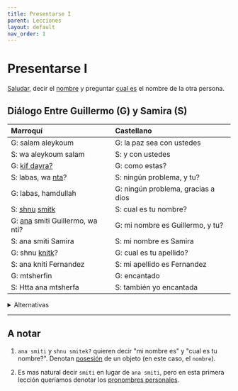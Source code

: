 ```yaml
---
title: Presentarse I
parent: Lecciones
layout: default
nav_order: 1
---
```


# Presentarse I

[Saludar](../preguntas/como-estas), decir el [nombre](../vocabulario/nombre) y preguntar [cual es](../preguntas/cual-que) el nombre de la otra persona.

## Diálogo Entre Guillermo (G) y Samira (S)

| Marroquí                                                         | Castellano                         |
|:-----------------------------------------------------------------|:-----------------------------------|
| G: salam aleykoum                                                | G: la paz sea con ustedes          |
| S: wa aleykoum salam                                             | S: y con ustedes                   |
| G: [kif dayra?](../preguntas/como-estas)                         | G: como estas?                     |
| S: labas, wa [nta](../vocabulario/pronombres)?                   | S: ningún problema, y tu?          |
| G: labas, hamdullah                                              | G: ningún problema, gracias a dios |
| S: [shnu](../preguntas/cual-que) [smitk](../vocabulario/nombre) | S: cual es tu nombre?              |
| G: [ana](../vocabulario/pronombres) smiti Guillermo, wa nti?     | G: mi nombre es Guillermo, y tu?  |
| S: ana smiti Samira                                              | S: mi nombre es Samira             |
| G: shnu [knitk](../vocabulario/nombre#apellido)?                 | G: cual es tu apellido?            |
| S: ana kniti Fernandez                                           | S: mi apellido es Fernandez        |
| G: mtsherfin                                                     | G: encantado                       |
| S: Htta ana mtsherfa                                             | S: también yo encantada            |

<details markdown="1">
<summary> Alternativas </summary>

| Alternativa 1     | Alternativa 2                        | Alternativa 3 |
|:------------------|:-------------------------------------|:--------------|
| Salam Aleykoum    | salam                                | -             |
| wa Aleykoum Salam | salam                                | -             |
| kif dayr?         | labas alik?                          | -             |
| labas             | kulshi bihhir | mzyan         |

</details>

---

## A notar

1. `ana smiti` y `shnu smitek?` quieren decir "mi nombre es" y "cual es tu nombre?". Denotan [posesión](../vocabulario/pronombres#pronombres-posesivos) de un objeto (en este caso, el `nombre`).

2. Es mas natural decir `smiti` en lugar de `ana smiti`, pero en esta primera lección queríamos denotar los [pronombres personales](../vocabulario/pronombres#pronombres-personales).
